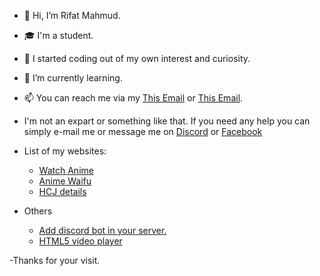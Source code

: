 - 👋 Hi, I’m Rifat Mahmud.
- 🎓 I'm a student.
- 🌈 I started coding out of my own interest and curiosity.
- 🌱 I’m currently learning.
- 📫 You can reach me via my <a href="mailto:rifatmahmudpc@gmail.com">This Email</a> or <a href="mailto:rifatmahmudpc@gmail.com">This Email</a>.
- I'm not an expart or something like that. If you need any help you can simply e-mail me or message me on <a href="https://discord.com/channels/Rifat#1141">Discord</a> or <a href="https://www.facebook.com/messages/t/rifatno1.fb">Facebook</a>


- List of my websites:
  - <a href="https://ani-me.netlify.app">Watch Anime</a>
  - <a href="https://anime-waifu.netlify.app">Anime Waifu</a>
  - <a href="https://just-try.netlify.app/">HCJ details</a>
- Others
  - <a href="https://discord.com/oauth2/authorize?client_id=812537560030117928&permissions=8&scope=bot">Add discord bot in your server.</a>
  - <a href="https://github.com/RifatMahmudno-1/video-player">HTML5 video player</a>

-Thanks for your visit.
